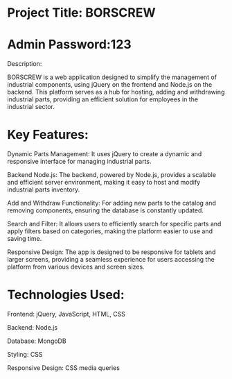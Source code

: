 # Project Title: BORSCREW

# Admin Password:123

Description:

BORSCREW is a web application designed to simplify the management of industrial components, using jQuery on the frontend and Node.js on the backend. This platform serves as a hub for hosting, adding and withdrawing industrial parts, providing an efficient solution for employees in the industrial sector.

# Key Features:

Dynamic Parts Management:
It uses jQuery to create a dynamic and responsive interface for managing industrial parts.

Backend Node.js:
The backend, powered by Node.js, provides a scalable and efficient server environment, making it easy to host and modify industrial parts inventory.

Add and Withdraw Functionality:
For adding new parts to the catalog and removing components, ensuring the database is constantly updated.

Search and Filter:
It allows users to efficiently search for specific parts and apply filters based on categories, making the platform easier to use and saving time.

Responsive Design:
The app is designed to be responsive for tablets and larger screens, providing a seamless experience for users accessing the platform from various devices and screen sizes.

# Technologies Used:

Frontend: jQuery, JavaScript, HTML, CSS

Backend: Node.js

Database: MongoDB

Styling: CSS

Responsive Design: CSS media queries
